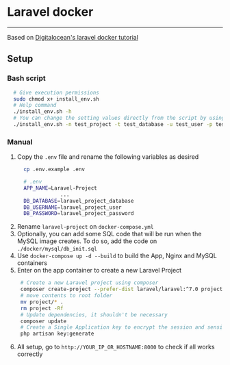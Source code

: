 # Laravel docker
---
Based on [Digitalocean's laravel docker tutorial]()

## Setup
### Bash script
```bash
  # Give execution permissions
  sudo chmod x+ install_env.sh
  # Help command
  ./install_env.sh -h
  # You can change the setting values directly from the script by using parameters
  ./install_env.sh -n test_project -t test_database -u test_user -p test_password
```
### Manual
1. Copy the `.env` file and rename the following variables as desired
    ```bash
      cp .env.example .env
    ```
    ```bash
      # .env
      APP_NAME=Laravel-Project
                  ...
      DB_DATABASE=laravel_project_database
      DB_USERNAME=laravel_project_user
      DB_PASSWORD=laravel_project_password
    ```
2. Rename `laravel-project` on `docker-compose.yml`
3. Optionally, you can add some SQL code that will be run when the MySQL image creates. To do so, add the code on `./docker/mysql/db_init.sql`
4. Use `docker-compose up -d --build` to build the App, Nginx and MySQL containers
5. Enter on the app container to create a new Laravel Project
   ```bash
    # Create a new Laravel project using composer
    composer create-project --prefer-dist laravel/laravel:^7.0 project
    # move contents to root folder
    mv project/* .
    rm project -Rf
    # Update dependencies, it shouldn't be necessary
    composer update
    # Create a Single Application key to encrypt the session and sensitive data
    php artisan key:generate
   ```
6. All setup, go to `http://YOUR_IP_OR_HOSTNAME:8000` to check if all works correctly
